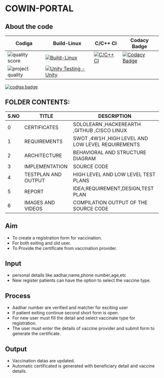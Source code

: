 # COWIN-PORTAL

## About the code
| Codiga  | Build-Linux | C/C++ CI | Codacy Badge |
| --- | ------|------| ----|
| ![quality score](https://api.codiga.io/project/32526/score/svg) |[![Build-Linux](https://github.com/rajprasanth27k/M1_COWIN-PORTAL_UTI/actions/workflows/Build-Linux.yml/badge.svg)](https://github.com/rajprasanth27k/M1_COWIN-PORTAL_UTI/actions/workflows/Build-Linux.yml) |[![C/C++ CI](https://github.com/rajprasanth27k/M1_COWIN-PORTAL_UTI/actions/workflows/c-cpp.yml/badge.svg)](https://github.com/rajprasanth27k/M1_COWIN-PORTAL_UTI/actions/workflows/c-cpp.yml) |[![Codacy Badge](https://app.codacy.com/project/badge/Grade/c58fddf229f741a19649a6899703fa2e)](https://www.codacy.com/gh/rajprasanth27k/M1_COWIN-PORTAL_UTI/dashboard?utm_source=github.com&amp;utm_medium=referral&amp;utm_content=rajprasanth27k/M1_COWIN-PORTAL_UTI&amp;utm_campaign=Badge_Grade)
| ![project quality](https://api.codiga.io/project/32526/status/svg)|[![Unity Testing -Unity](https://github.com/rajprasanth27k/M1_COWIN-PORTAL_UTI/actions/workflows/unity.yml/badge.svg)](https://github.com/rajprasanth27k/M1_COWIN-PORTAL_UTI/actions/workflows/unity.yml)|



<a href="https://app.codiga.io/public/user/github/rajprasanth27k">
   <img src="https://api.codiga.io/public/badge/user/github/rajprasanth27k?style=light" alt="codiga badge" />
</a>


## FOLDER CONTENTS:
| S.NO |TITLE|DESCRIPTION
|--|--|--|
|0|CERTIFICATES  |SOLOLEARN ,HACKEREARTH ,GITHUB ,CISCO LINUX|
|1|REQUIREMENTS|SWOT ,4W1H ,HIGH LEVEL AND LOW LEVEL REQUIREMENTS|
|2|ARCHITECTURE|BEHAVIORAL AND STRUCTURE DIAGRAM|
|3|IMPLEMENTATION| SOURCE CODE|
|4|TESTPLAN AND OUTPUT|HIGH LEVEL AND LOW LEVEL TEST PLANS|
|5|REPORT|IDEA,REQUIREMENT,DESIGN,TEST PLAN|
|6|IMAGES AND VIDEOS|COMPILATION OUTPUT OF THE SOURCE CODE|


## Aim
*  To create a registration form for vaccination.
*  For both exiting and old user.
*  To Provide the certificate from vaccination provider.
## Input
* personal details like aadhar,name,phone number,age,etc
* New register patients can have the option to select the vaccine type.
## Process
* Aadhar number are verified and matcher for exciting user
* If patient exiting continue second short form is open.
* For new user must fill the detail and select vaccinate type for registration.
* The user must enter the details of vaccine provider and submit form to generate the certificate.

## Output
* Vaccination datas are updated.
* Automatic certificated is generated with beneficiary detail and vaccine details. 





